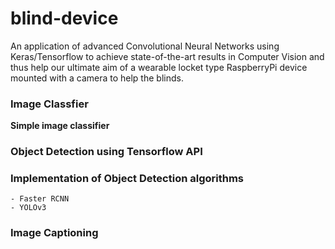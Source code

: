 # blind-device

An application of advanced Convolutional Neural Networks using Keras/Tensorflow to achieve state-of-the-art results in Computer Vision and thus help our ultimate aim of a wearable locket type RaspberryPi device mounted with a camera to help the blinds.




### Image Classfier
**Simple image classifier**

### Object Detection using Tensorflow API

### Implementation of Object Detection algorithms
		
	- Faster RCNN
	- YOLOv3

### Image Captioning
